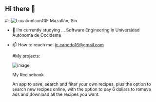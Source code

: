 ## Hi there 👋

#- ![LocationIconGIF](https://github.com/user-attachments/assets/d448cf68-1dbe-4e60-aa95-9c8f391714e2)
 Mazatlán, Sin
- 🌱 I’m currently studying ... Software Engineering in Universidad Autónoma de Occidente
- 📫 How to reach me: jc.canedo16@gmail.com

  #My projects:

  ![image](https://github.com/user-attachments/assets/fe56aa3b-9883-41c8-87d6-1e1024429131)

  My Recipebook

  An app to save, search and filter your own recipes, plus the option to search new recipes online, with the option to pay 6 dollars to romeve ads and download all the recipes you want.

<!--
**hicks17/hicks17** is a ✨ _special_ ✨ repository because its `README.md` (this file) appears on your GitHub profile.

Here are some ideas to get you started:

- 🔭 I’m currently working on ...
- 🌱 I’m currently studying ... Software Engineering in Universidad Autónoma de Occidente
- 👯 I’m looking to collaborate on ...
- 🤔 I’m looking for help with ...
- 💬 Ask me about ...
- 📫 How to reach me: ... jc.canedo16@gmail.com
- 😄 Pronouns: ...
- ⚡ Fun fact: ...
-->
